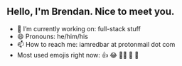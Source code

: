 ## Hello, I'm Brendan. Nice to meet you.

- 💪 I’m currently working on: full-stack stuff
- 😄 Pronouns: he/him/his
- 📫 How to reach me: iamredbar at protonmail dot com
- Most used emojis right now: 👍 😂 🤷‍♂️ 🤞 🎉
